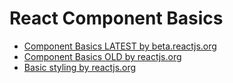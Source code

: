 # React Component Basics

- [Component Basics LATEST by beta.reactjs.org](https://beta.reactjs.org/learn/describing-the-ui)
- [Component Basics OLD by reactjs.org](https://reactjs.org/docs/hello-world.html)
- [Basic styling by reactjs.org](https://reactjs.org/docs/dom-elements.html#style)
